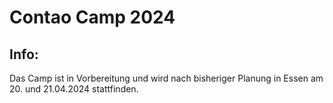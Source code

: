 # Contao Camp 2024

## Info:

Das Camp ist in Vorbereitung und wird nach bisheriger Planung in Essen am 20. und 21.04.2024 stattfinden.

